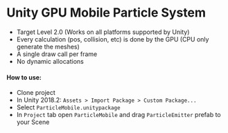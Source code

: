 # Unity GPU Mobile Particle System

- Target Level 2.0 (Works on all platforms supported by Unity)
- Every calculation (pos, collision, etc) is done by the GPU (CPU only generate the meshes)
- A single draw call per frame
- No dynamic allocations

#### How to use:
- Clone project
- In Unity 2018.2: `Assets > Import Package > Custom Package...`
- Select `ParticleMobile.unitypackage`
- In `Project` tab open `ParticleMobile` and drag `ParticleEmitter` prefab to your Scene
